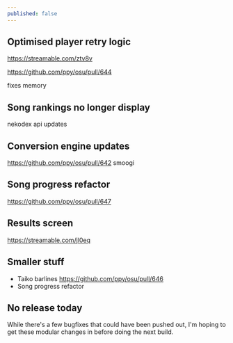 ```yaml
---
published: false
---
```


## Optimised player retry logic

https://streamable.com/ztv8v

https://github.com/ppy/osu/pull/644

fixes memory

## Song rankings no longer display

nekodex api updates

## Conversion engine updates

https://github.com/ppy/osu/pull/642 smoogi

## Song progress refactor

https://github.com/ppy/osu/pull/647

## Results screen

https://streamable.com/jl0eq

## Smaller stuff

- Taiko barlines https://github.com/ppy/osu/pull/646
- Song progress refactor 

## No release today

While there's a few bugfixes that could have been pushed out, I'm hoping to get these modular changes in before doing the next build.